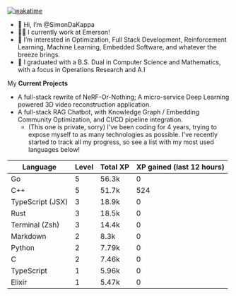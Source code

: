 
[![wakatime](https://wakatime.com/badge/user/50e6c678-94a9-4739-af51-360aeb113c51.svg)](https://wakatime.com/@50e6c678-94a9-4739-af51-360aeb113c51)

- 👋 Hi, I’m @SimonDaKappa
- 🧑‍💼 I currently work at Emerson!
- 👀 I’m interested in Optimization, Full Stack Development, Reinforcement Learning, Machine Learning, Embedded Software, and whatever the breeze brings.
- 🌱 I graduated with a B.S. Dual in Computer Science and Mathematics, with a focus in Operations Research and A.I

My **Current Projects** 
- A full-stack rewrite of NeRF-Or-Nothing; A micro-service Deep Learning powered 3D video reconstruction application.
- A full-stack RAG Chatbot, with Knowledge Graph / Embedding Community Optimization, and CI/CD pipeline integration.
  - (This one is private, sorry)
I've been coding for 4 years, trying to expose myself to as many technologies as possible. I've recently started to track all my progress, so see
a list with my most used languages below!

| Language | Level | Total XP | XP gained (last 12 hours) |
| --- | --- | --- | --- |
| Go | 5 | 56.3k | 0 |
| C++ | 5 | 51.7k | 524 |
| TypeScript (JSX) | 3 | 18.9k | 0 |
| Rust | 3 | 18.5k | 0 |
| Terminal (Zsh) | 3 | 14.4k | 0 |
| Markdown | 2 | 8.3k | 0 |
| Python | 2 | 7.79k | 0 |
| C | 2 | 7.46k | 0 |
| TypeScript | 1 | 5.96k | 0 |
| Elixir | 1 | 5.47k | 0 |